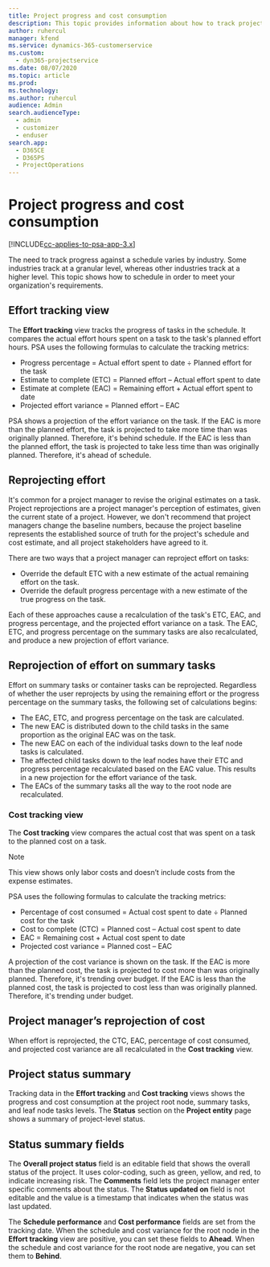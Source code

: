 ```yaml
---
title: Project progress and cost consumption
description: This topic provides information about how to track project progress and cost consumption.
author: ruhercul
manager: kfend
ms.service: dynamics-365-customerservice
ms.custom: 
  - dyn365-projectservice
ms.date: 08/07/2020
ms.topic: article
ms.prod: 
ms.technology: 
ms.author: ruhercul
audience: Admin
search.audienceType: 
  - admin
  - customizer
  - enduser
search.app: 
  - D365CE
  - D365PS
  - ProjectOperations
---
```

    
# Project progress and cost consumption

[!INCLUDE[cc-applies-to-psa-app-3.x](../includes/cc-applies-to-psa-app-3x.md)]

The need to track progress against a schedule varies by industry. Some industries track at a granular level, whereas other industries track at a higher level. This topic shows how to schedule in order to meet your organization's requirements.

## Effort tracking view

The **Effort tracking** view tracks the progress of tasks in the schedule. It compares the actual effort hours spent on a task to the task's planned effort hours. PSA uses the following formulas to calculate the tracking metrics:

- Progress percentage = Actual effort spent to date ÷ Planned effort for the task 
- Estimate to complete (ETC) = Planned effort – Actual effort spent to date 
- Estimate at complete (EAC) = Remaining effort + Actual effort spent to date 
- Projected effort variance = Planned effort – EAC

PSA shows a projection of the effort variance on the task. If the EAC is more than the planned effort, the task is projected to take more time than was originally planned. Therefore, it's behind schedule. If the EAC is less than the planned effort, the task is projected to take less time than was originally planned. Therefore, it's ahead of schedule.

## Reprojecting effort

It's common for a project manager to revise the original estimates on a task. Project reprojections are a project manager's perception of estimates, given the current state of a project. However, we don't recommend that project managers change the baseline numbers, because the project baseline represents the established source of truth for the project's schedule and cost estimate, and all project stakeholders have agreed to it.

There are two ways that a project manager can reproject effort on tasks:

- Override the default ETC with a new estimate of the actual remaining effort on the task. 
- Override the default progress percentage with a new estimate of the true progress on the task.

Each of these approaches cause a recalculation of the task's ETC, EAC, and progress percentage, and the projected effort variance on a task. The EAC, ETC, and progress percentage on the summary tasks are also recalculated, and produce a new projection of effort variance.

## Reprojection of effort on summary tasks

Effort on summary tasks or container tasks can be reprojected. Regardless of whether the user reprojects by using the remaining effort or the progress percentage on the summary tasks, the following set of calculations begins:

- The EAC, ETC, and progress percentage on the task are calculated.
- The new EAC is distributed down to the child tasks in the same proportion as the original EAC was on the task.
- The new EAC on each of the individual tasks down to the leaf node tasks is calculated. 
- The affected child tasks down to the leaf nodes have their ETC and progress percentage recalculated based on the EAC value. This results in a new projection for the effort variance of the task. 
- The EACs of the summary tasks all the way to the root node are recalculated.

### Cost tracking view 

The **Cost tracking** view compares the actual cost that was spent on a task to the planned cost on a task. 

> [!NOTE]
> This view shows only labor costs and doesn’t include costs from the expense estimates. 

PSA uses the following formulas to calculate the tracking metrics:

- Percentage of cost consumed = Actual cost spent to date ÷ Planned cost for the task
- Cost to complete (CTC) = Planned cost – Actual cost spent to date
- EAC = Remaining cost + Actual cost spent to date
- Projected cost variance = Planned cost – EAC

A projection of the cost variance is shown on the task. If the EAC is more than the planned cost, the task is projected to cost more than was originally planned. Therefore, it's trending over budget. If the EAC is less than the planned cost, the task is projected to cost less than was originally planned. Therefore, it's trending under budget.

## Project manager’s reprojection of cost

When effort is reprojected, the CTC, EAC, percentage of cost consumed, and projected cost variance are all recalculated in the **Cost tracking** view.

## Project status summary

Tracking data in the **Effort tracking** and **Cost tracking** views shows the progress and cost consumption at the project root node, summary tasks, and leaf node tasks levels. The **Status** section on the **Project entity** page shows a summary of project-level status.

## Status summary fields

The **Overall project status** field is an editable field that shows the overall status of the project. It uses color-coding, such as green, yellow, and red, to indicate increasing risk. The **Comments** field lets the project manager enter specific comments about the status. The **Status updated on** field is not editable and the value is a timestamp that indicates when the status was last updated.

The **Schedule performance** and **Cost performance** fields are set from the tracking date. When the schedule and cost variance for the root node in the **Effort tracking** view are positive, you can set these fields to **Ahead**. When the schedule and cost variance for the root node are negative, you can set them to **Behind**.
